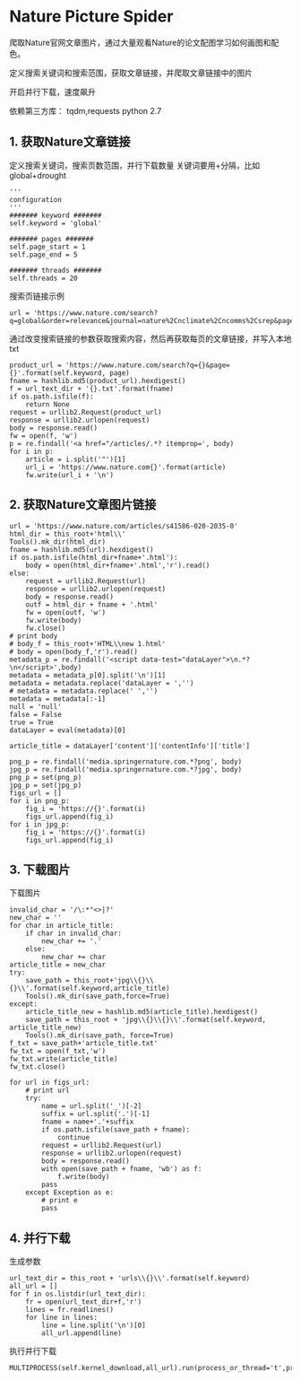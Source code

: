 # Nature Picture Spider #
爬取Nature官网文章图片，通过大量观看Nature的论文配图学习如何画图和配色。

定义搜索关键词和搜索范围，获取文章链接，并爬取文章链接中的图片

开启并行下载，速度飙升

依赖第三方库：
tqdm,requests
python 2.7
## 1. 获取Nature文章链接 ##
定义搜索关键词，搜索页数范围，并行下载数量
关键词要用+分隔，比如 global+drought
    
    '''
    configuration
    '''
    ####### keyword #######
    self.keyword = 'global'

    ####### pages #######
    self.page_start = 1
    self.page_end = 5

    ####### threads #######
    self.threads = 20
搜索页链接示例

    url = 'https://www.nature.com/search?q=global&order=relevance&journal=nature%2Cnclimate%2Cncomms%2Csrep&page=1'

通过改变搜索链接的参数获取搜索内容，然后再获取每页的文章链接，并写入本地txt

	product_url = 'https://www.nature.com/search?q={}&page={}'.format(self.keyword, page)
    fname = hashlib.md5(product_url).hexdigest()
    f = url_text_dir + '{}.txt'.format(fname)
    if os.path.isfile(f):
        return None
    request = urllib2.Request(product_url)
    response = urllib2.urlopen(request)
    body = response.read()
    fw = open(f, 'w')
    p = re.findall('<a href="/articles/.*? itemprop=', body)
    for i in p:
        article = i.split('"')[1]
        url_i = 'https://www.nature.com{}'.format(article)
        fw.write(url_i + '\n')


## 2. 获取Nature文章图片链接 ##
	url = 'https://www.nature.com/articles/s41586-020-2035-0'
    html_dir = this_root+'html\\'
    Tools().mk_dir(html_dir)
    fname = hashlib.md5(url).hexdigest()
    if os.path.isfile(html_dir+fname+'.html'):
        body = open(html_dir+fname+'.html','r').read()
    else:
        request = urllib2.Request(url)
        response = urllib2.urlopen(request)
        body = response.read()
        outf = html_dir + fname + '.html'
        fw = open(outf, 'w')
        fw.write(body)
        fw.close()
    # print body
    # body_f = this_root+'HTML\\new 1.html'
    # body = open(body_f,'r').read()
    metadata_p = re.findall('<script data-test="dataLayer">\n.*?\n</script>',body)
    metadata = metadata_p[0].split('\n')[1]
    metadata = metadata.replace('dataLayer = ','')
    # metadata = metadata.replace(' ','')
    metadata = metadata[:-1]
    null = 'null'
    false = False
    true = True
    dataLayer = eval(metadata)[0]

    article_title = dataLayer['content']['contentInfo']['title']

    png_p = re.findall('media.springernature.com.*?png', body)
    jpg_p = re.findall('media.springernature.com.*?jpg', body)
    png_p = set(png_p)
    jpg_p = set(jpg_p)
    figs_url = []
    for i in png_p:
        fig_i = 'https://{}'.format(i)
        figs_url.append(fig_i)
    for i in jpg_p:
        fig_i = 'https://{}'.format(i)
        figs_url.append(fig_i)

## 3. 下载图片 ##
下载图片

	invalid_char = '/\:*"<>|?'
    new_char = ''
    for char in article_title:
        if char in invalid_char:
            new_char += '.'
        else:
            new_char += char
    article_title = new_char
    try:
        save_path = this_root+'jpg\\{}\\{}\\'.format(self.keyword,article_title)
        Tools().mk_dir(save_path,force=True)
    except:
        article_title_new = hashlib.md5(article_title).hexdigest()
        save_path = this_root + 'jpg\\{}\\{}\\'.format(self.keyword, article_title_new)
        Tools().mk_dir(save_path, force=True)
    f_txt = save_path+'article_title.txt'
    fw_txt = open(f_txt,'w')
    fw_txt.write(article_title)
    fw_txt.close()

    for url in figs_url:
        # print url
        try:
            name = url.split('_')[-2]
            suffix = url.split('.')[-1]
            fname = name+'.'+suffix
            if os.path.isfile(save_path + fname):
                continue
            request = urllib2.Request(url)
            response = urllib2.urlopen(request)
            body = response.read()
            with open(save_path + fname, 'wb') as f:
                f.write(body)
            pass
        except Exception as e:
            # print e
            pass


## 4. 并行下载 ##
生成参数

    url_text_dir = this_root + 'urls\\{}\\'.format(self.keyword)
    all_url = []
    for f in os.listdir(url_text_dir):
        fr = open(url_text_dir+f,'r')
        lines = fr.readlines()
        for line in lines:
            line = line.split('\n')[0]
            all_url.append(line)
执行并行下载

    MULTIPROCESS(self.kernel_download,all_url).run(process_or_thread='t',process=self.threads)
